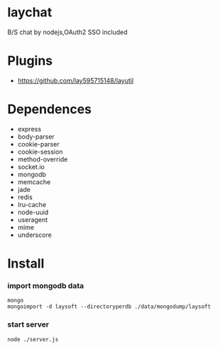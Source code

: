 laychat
=======

B/S chat by nodejs,OAuth2 SSO included

Plugins
=======

- https://github.com/lay595715148/layutil

Dependences
=======

- express
- body-parser
- cookie-parser
- cookie-session
- method-override
- socket.io
- mongodb
- memcache
- jade
- redis
- lru-cache
- node-uuid
- useragent
- mime
- underscore

Install
=======

### import mongodb data

```
mongo
mongoimport -d laysoft --directoryperdb ./data/mongodump/laysoft
```

### start server

```
node ./server.js
```
